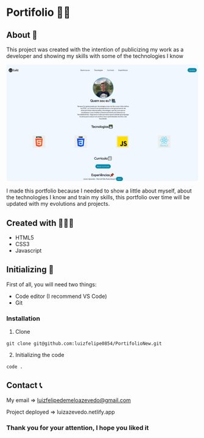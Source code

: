 # **Portifolio** 👦🏽
## About 📌
This project was created with the intention of publicizing my work as a developer and showing my skills with some of the technologies I know

![PortMainScreen](https://github.com/luizfelipe0854/PortifolioNew/blob/master/assets/icons/pagephoto.jpg)

I made this portfolio because I needed to show a little about myself, about the technologies I know and train my skills, this portfolio over time will be updated with my evolutions and projects.
## Created with 👨🏽‍💻
+ HTML5
+ CSS3
+ Javascript
## Initializing 🔰
First of all, you will need two things:
+ Code editor (I recommend VS Code)
+ Git
### Installation
1. Clone
```
git clone git@github.com:luizfelipe0854/PortifolioNew.git
```
2. Initializing the code
```
code .
```
## Contact 📞
My email => luizfelipedemeloazevedo@gmail.com

Project deployed => luizazevedo.netlify.app

### Thank you for your attention, I hope you liked it
